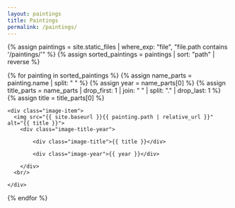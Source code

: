 ```yaml
---
layout: paintings
title: Paintings
permalink: /paintings/
---
```


<div class="image-container">
  {% assign paintings = site.static_files | where_exp: "file", "file.path contains '/paintings/'" %}
  {% assign sorted_paintings = paintings | sort: "path" | reverse %}

  {% for painting in sorted_paintings %}
    {% assign name_parts = painting.name | split: " " %}
    {% assign year = name_parts[0] %}
    {% assign title_parts = name_parts | drop_first: 1 | join: " " | split: "." | drop_last: 1 %}
    {% assign title = title_parts[0] %}


    <div class="image-item">
      <img src="{{ site.baseurl }}{{ painting.path | relative_url }}" alt="{{ title }}">
        <div class="image-title-year">

            <div class="image-title">{{ title }}</div>

            <div class="image-year">{{ year }}</div>

        </div>
      <br/>
      
    </div>
  {% endfor %}
</div>

